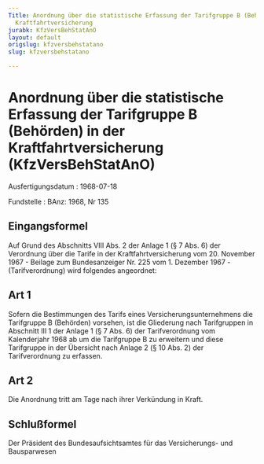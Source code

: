 ```yaml
---
Title: Anordnung über die statistische Erfassung der Tarifgruppe B (Behörden) in der
  Kraftfahrtversicherung
jurabk: KfzVersBehStatAnO
layout: default
origslug: kfzversbehstatano
slug: kfzversbehstatano

---
```


# Anordnung über die statistische Erfassung der Tarifgruppe B (Behörden) in der Kraftfahrtversicherung (KfzVersBehStatAnO)

Ausfertigungsdatum
:   1968-07-18

Fundstelle
:   BAnz: 1968, Nr 135



## Eingangsformel

Auf Grund des Abschnitts VIII Abs. 2 der Anlage 1 (§ 7 Abs. 6) der Verordnung über die Tarife in der Kraftfahrtversicherung vom 20. November 1967 - Beilage zum Bundesanzeiger Nr. 225 vom 1. Dezember 1967 - (Tarifverordnung) wird folgendes angeordnet:


## Art 1

Sofern die Bestimmungen des Tarifs eines Versicherungsunternehmens die Tarifgruppe B (Behörden) vorsehen, ist die Gliederung nach Tarifgruppen in Abschnitt III 1 der Anlage 1
(§ 7 Abs. 6)              der Tarifverordnung vom Kalenderjahr 1968 ab um die Tarifgruppe B zu erweitern und diese Tarifgruppe in der Übersicht nach Anlage 2
(§ 10              Abs. 2) der Tarifverordnung zu erfassen.


## Art 2

Die Anordnung tritt am Tage nach ihrer Verkündung in Kraft.


## Schlußformel

Der Präsident des Bundesaufsichtsamtes für das Versicherungs- und Bausparwesen

